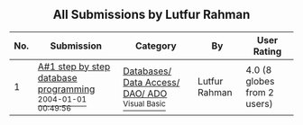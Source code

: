 ﻿<div align="center">

## All Submissions by Lutfur Rahman

</div>

No.  | Submission | Category | By   | User Rating
---- | ---------- | -------- | ---- | -----------
1 | [A\#1 step by step database programming<br /><sup>2004-01-01 00:49:56</sup>](https://github.com/Planet-Source-Code/lutfur-rahman-a-1-step-by-step-database-programming__1-68723) | [Databases/ Data Access/ DAO/ ADO<br /><sup>Visual Basic</sup>](../ByCategory/databases-data-access-dao-ado__1-6.md) | Lutfur Rahman | 4.0 (8 globes from 2 users)
